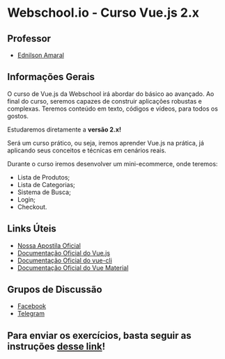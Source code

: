 # Webschool.io - Curso Vue.js 2.x

## Professor

- [Ednilson Amaral](https://github.com/ednilsonamaral)


## Informações Gerais

O curso de Vue.js da Webschool irá abordar do básico ao avançado. Ao final do curso, seremos capazes de construir aplicações robustas e complexas. Teremos conteúdo em texto, códigos e vídeos, para todos os gostos.

Estudaremos diretamente a **versão 2.x!**

Será um curso prático, ou seja, iremos aprender Vue.js na prática, já aplicando seus conceitos e técnicas em cenários reais.

Durante o curso iremos desenvolver um mini-ecommerce, onde teremos:

- Lista de Produtos;
- Lista de Categorias;
- Sistema de Busca;
- Login;
- Checkout.


## Links Úteis

- [Nossa Apostila Oficial](https://github.com/Webschool-io/vuejs-2-na-pratica/tree/master/Apostila)  
- [Documentação Oficial do Vue.js](https://vuejs.org/v2/guide/)  
- [Documentação Oficial do vue-cli](https://github.com/vuejs/vue-cli)  
- [Documentação Oficial do Vue Material](https://vuematerial.github.io/#/)


## Grupos de Discussão

- [Facebook](https://www.facebook.com/groups/webschool.vue/)  
- [Telegram](https://t.me/webschoolvuejs)


## Para enviar os exercícios, basta seguir as instruções [desse link](https://github.com/Webschool-io/vuejs-2-na-pratica/blob/master/Apostila/pt-br/como-enviar-exercicios.md)!
